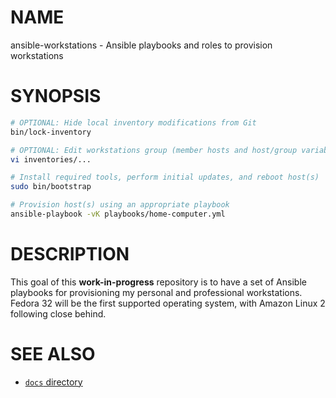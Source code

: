 # NAME

ansible-workstations - Ansible playbooks and roles to provision workstations

# SYNOPSIS

``` sh
# OPTIONAL: Hide local inventory modifications from Git
bin/lock-inventory

# OPTIONAL: Edit workstations group (member hosts and host/group variables)
vi inventories/...

# Install required tools, perform initial updates, and reboot host(s)
sudo bin/bootstrap

# Provision host(s) using an appropriate playbook
ansible-playbook -vK playbooks/home-computer.yml
```

# DESCRIPTION

This goal of this **work-in-progress** repository is to have a set of Ansible
playbooks for provisioning my personal and professional workstations.
Fedora 32 will be the first supported operating system, with Amazon Linux 2
following close behind.

# SEE ALSO

- [`docs` directory](docs)
